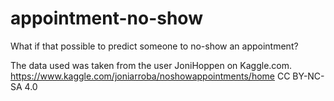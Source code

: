 # appointment-no-show
What if that possible to predict someone to no-show an appointment?

The data used was taken from the user JoniHoppen on Kaggle.com.
https://www.kaggle.com/joniarroba/noshowappointments/home
CC BY-NC-SA 4.0 
